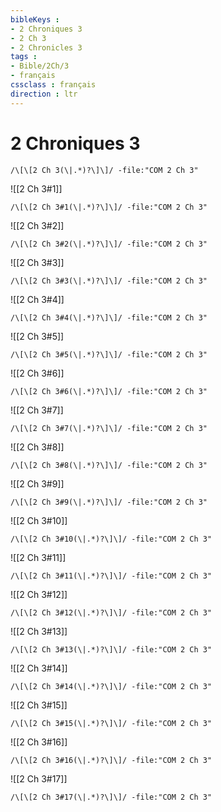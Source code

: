 ```yaml
---
bibleKeys : 
- 2 Chroniques 3
- 2 Ch 3
- 2 Chronicles 3
tags : 
- Bible/2Ch/3
- français
cssclass : français
direction : ltr
---
```


# 2 Chroniques 3

```query
/\[\[2 Ch 3(\|.*)?\]\]/ -file:"COM 2 Ch 3"
```



![[2 Ch 3#1]]

```query
/\[\[2 Ch 3#1(\|.*)?\]\]/ -file:"COM 2 Ch 3"
```

![[2 Ch 3#2]]

```query
/\[\[2 Ch 3#2(\|.*)?\]\]/ -file:"COM 2 Ch 3"
```

![[2 Ch 3#3]]

```query
/\[\[2 Ch 3#3(\|.*)?\]\]/ -file:"COM 2 Ch 3"
```

![[2 Ch 3#4]]

```query
/\[\[2 Ch 3#4(\|.*)?\]\]/ -file:"COM 2 Ch 3"
```

![[2 Ch 3#5]]

```query
/\[\[2 Ch 3#5(\|.*)?\]\]/ -file:"COM 2 Ch 3"
```

![[2 Ch 3#6]]

```query
/\[\[2 Ch 3#6(\|.*)?\]\]/ -file:"COM 2 Ch 3"
```

![[2 Ch 3#7]]

```query
/\[\[2 Ch 3#7(\|.*)?\]\]/ -file:"COM 2 Ch 3"
```

![[2 Ch 3#8]]

```query
/\[\[2 Ch 3#8(\|.*)?\]\]/ -file:"COM 2 Ch 3"
```

![[2 Ch 3#9]]

```query
/\[\[2 Ch 3#9(\|.*)?\]\]/ -file:"COM 2 Ch 3"
```

![[2 Ch 3#10]]

```query
/\[\[2 Ch 3#10(\|.*)?\]\]/ -file:"COM 2 Ch 3"
```

![[2 Ch 3#11]]

```query
/\[\[2 Ch 3#11(\|.*)?\]\]/ -file:"COM 2 Ch 3"
```

![[2 Ch 3#12]]

```query
/\[\[2 Ch 3#12(\|.*)?\]\]/ -file:"COM 2 Ch 3"
```

![[2 Ch 3#13]]

```query
/\[\[2 Ch 3#13(\|.*)?\]\]/ -file:"COM 2 Ch 3"
```

![[2 Ch 3#14]]

```query
/\[\[2 Ch 3#14(\|.*)?\]\]/ -file:"COM 2 Ch 3"
```

![[2 Ch 3#15]]

```query
/\[\[2 Ch 3#15(\|.*)?\]\]/ -file:"COM 2 Ch 3"
```

![[2 Ch 3#16]]

```query
/\[\[2 Ch 3#16(\|.*)?\]\]/ -file:"COM 2 Ch 3"
```

![[2 Ch 3#17]]

```query
/\[\[2 Ch 3#17(\|.*)?\]\]/ -file:"COM 2 Ch 3"
```


